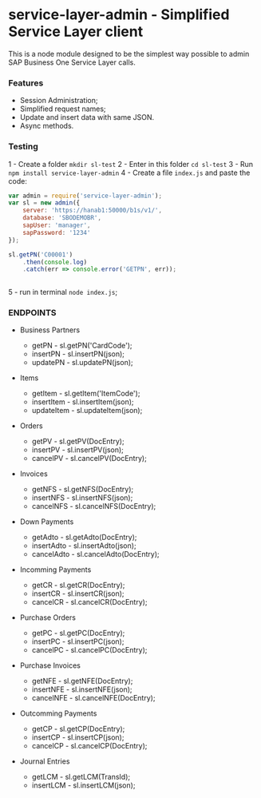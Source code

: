 # service-layer-admin - Simplified Service Layer client
This is a node module designed to be the simplest way possible to admin SAP Business One Service Layer calls.

### Features
- Session Administration;
- Simplified request names;
- Update and insert data with same JSON.
- Async methods.

### Testing
1 - Create a folder `mkdir sl-test`
2 - Enter in this folder `cd sl-test`
3 - Run `npm install service-layer-admin`
4 - Create a file `index.js` and paste the code:
```javascript
var admin = require('service-layer-admin');
var sl = new admin({
    server: 'https://hanab1:50000/b1s/v1/',
    database: 'SBODEMOBR',
    sapUser: 'manager',
    sapPassword: '1234'
});

sl.getPN('C00001')
    .then(console.log)
    .catch(err => console.error('GETPN', err));
    
```
5 - run in terminal `node index.js`;

### ENDPOINTS
- Business Partners
    - getPN - sl.getPN('CardCode');
    - insertPN - sl.insertPN(json);
    - updatePN - sl.updatePN(json);

- Items
    - getItem - sl.getItem('ItemCode');
    - insertItem - sl.insertItem(json);
    - updateItem - sl.updateItem(json);

- Orders    
    - getPV - sl.getPV(DocEntry);
    - insertPV - sl.insertPV(json);
    - cancelPV - sl.cancelPV(DocEntry);

- Invoices
    - getNFS - sl.getNFS(DocEntry);
    - insertNFS - sl.insertNFS(json);
    - cancelNFS - sl.cancelNFS(DocEntry);

- Down Payments
    - getAdto - sl.getAdto(DocEntry);
    - insertAdto - sl.insertAdto(json);
    - cancelAdto - sl.cancelAdto(DocEntry);

- Incomming Payments
    - getCR - sl.getCR(DocEntry);
    - insertCR - sl.insertCR(json);
    - cancelCR - sl.cancelCR(DocEntry);

- Purchase Orders
    - getPC - sl.getPC(DocEntry);
    - insertPC - sl.insertPC(json);
    - cancelPC - sl.cancelPC(DocEntry);

- Purchase Invoices
    - getNFE - sl.getNFE(DocEntry);
    - insertNFE - sl.insertNFE(json);
    - cancelNFE - sl.cancelNFE(DocEntry);

- Outcomming Payments
    - getCP - sl.getCP(DocEntry);
    - insertCP - sl.insertCP(json);
    - cancelCP - sl.cancelCP(DocEntry);

- Journal Entries
    - getLCM - sl.getLCM(TransId);
    - insertLCM - sl.insertLCM(json);